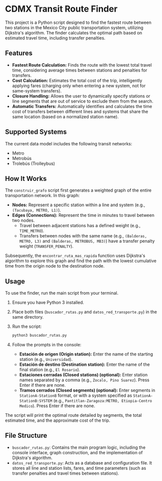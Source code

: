 # CDMX Transit Route Finder

This project is a Python script designed to find the fastest route between two stations in the Mexico City public transportation system, utilizing Dijkstra's algorithm. The finder calculates the optimal path based on estimated travel time, including transfer penalties.

## Features

  * **Fastest Route Calculation:** Finds the route with the lowest total travel time, considering average times between stations and penalties for transfers.
  * **Cost Calculation:** Estimates the total cost of the trip, intelligently applying fares (charging only when entering a new system, not for same-system transfers).
  * **Closure Handling:** Allows the user to dynamically specify stations or line segments that are out of service to exclude them from the search.
  * **Automatic Transfers:** Automatically identifies and calculates the time cost of transfers between different lines and systems that share the same location (based on a normalized station name).

## Supported Systems

The current data model includes the following transit networks:

  * Metro
  * Metrobús
  * Trolebús (Trolleybus)

## How It Works

The `construir_grafo` script first generates a weighted graph of the entire transportation network. In this graph:

  * **Nodes:** Represent a specific station within a line and system (e.g., `(Tacubaya, METRO, L1)`).
  * **Edges (Connections):** Represent the time in minutes to travel between two nodes.
      * Travel between adjacent stations has a defined weight (e.g., `TIME_METRO`).
      * Transfers between nodes with the same name (e.g., `(Balderas, METRO, L3)` and `(Balderas, METROBUS, MB3)`) have a transfer penalty weight (`TRANSFER_PENALTY`).

Subsequently, the `encontrar_ruta_mas_rapida` function uses Dijkstra's algorithm to explore this graph and find the path with the lowest cumulative time from the origin node to the destination node.

## Usage

To use the finder, run the main script from your terminal.

1.  Ensure you have Python 3 installed.

2.  Place both files (`buscador_rutas.py` and `datos_red_transporte.py`) in the same directory.

3.  Run the script:

    ```bash
    python3 buscador_rutas.py
    ```

4.  Follow the prompts in the console:

      * **Estación de origen (Origin station):** Enter the name of the starting station (e.g., `Universidad`).
      * **Estación de destino (Destination station):** Enter the name of the final station (e.g., `El Rosario`).
      * **Estaciones cerradas (Closed stations) (optional):** Enter station names separated by a comma (e.g., `Zocalo, Pino Suarez`). Press Enter if there are none.
      * **Tramos cerrados (Closed segments) (optional):** Enter segments in `StationA-StationB` format, or with a system specified as `StationA-StationB:SYSTEM` (e.g., `Pantitlan-Zaragoza:METRO, Etiopia-Centro Medico`). Press Enter if there are none.

The script will print the optimal route detailed by segments, the total estimated time, and the approximate cost of the trip.

## File Structure

  * `buscador_rutas.py`: Contains the main program logic, including the console interface, graph construction, and the implementation of Dijkstra's algorithm.
  * `datos_red_transporte.py`: Acts as a database and configuration file. It stores all line and station lists, fares, and time parameters (such as transfer penalties and travel times between stations).
